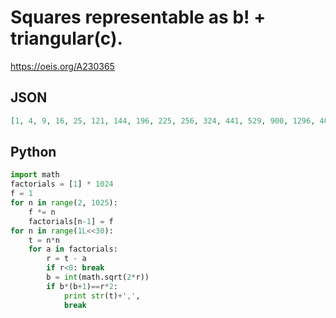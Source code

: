 # Squares representable as b\! \+ triangular\(c\)\.
https://oeis.org/A230365
## JSON
```JSON
[1, 4, 9, 16, 25, 121, 144, 196, 225, 256, 324, 441, 529, 900, 1296, 4096, 4489, 5041, 5476, 6561, 7056, 10609, 14884, 15625, 17956, 28561, 42025, 44100, 46656, 53361, 136900, 139129, 143641, 152100, 184041, 220900, 222784, 360000, 370881, 404496, 443556, 505521, 609961]
```
## Python
```Python
import math
factorials = [1] * 1024
f = 1
for n in range(2, 1025):
    f *= n
    factorials[n-1] = f
for n in range(1L<<30):
    t = n*n
    for a in factorials:
        r = t - a
        if r<0: break
        b = int(math.sqrt(2*r))
        if b*(b+1)==r*2:
            print str(t)+',',
            break
```
